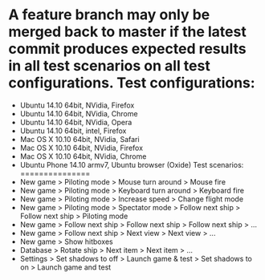A feature branch may only be merged back to master if the latest commit 
produces expected results in all test scenarios on all test configurations.
Test configurations:
====================
+   Ubuntu 14.10 64bit, NVidia, Firefox
+   Ubuntu 14.10 64bit, NVidia, Chrome
+   Ubuntu 14.10 64bit, NVidia, Opera
+   Ubuntu 14.10 64bit, intel, Firefox
+   Mac OS X 10.10 64bit, NVidia, Safari
+   Mac OS X 10.10 64bit, NVidia, Firefox
+   Mac OS X 10.10 64bit, NVidia, Chrome
+   Ubuntu Phone 14.10 armv7, Ubuntu browser (Oxide)
Test scenarios:
===============
+   New game > Piloting mode > Mouse turn around > Mouse fire
+   New game > Piloting mode > Keyboard turn around > Keyboard fire
+   New game > Piloting mode > Increase speed > Change flight mode
+   New game > Piloting mode > Spectator mode > Follow next ship > Follow next ship > Piloting mode
+   New game > Follow next ship > Follow next ship > Follow next ship > ...
+   New game > Follow next ship > Next view > Next view > ...
+   New game > Show hitboxes
+   Database > Rotate ship > Next item > Next item > ...
+   Settings > Set shadows to off > Launch game & test > Set shadows to on > Launch game and test